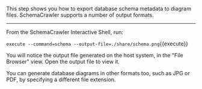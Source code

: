 This step shows you how to export database schema metadata to diagram files. SchemaCrawler supports a number of output formats.

-----

From the SchemaCrawler Interactive Shell, run:

`execute --command=schema --output-file=./share/schema.png`{{execute}}

You will notice the output file generated on the host system, in the "File Browser" view. Open the output file to view it.

You can generate database diagrams in other formats too, such as JPG or PDF, by specifying a different file extension.
